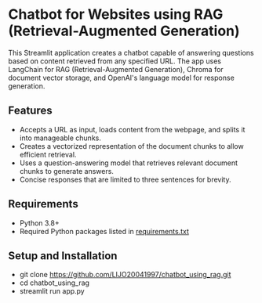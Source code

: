 # Chatbot for Websites using RAG (Retrieval-Augmented Generation)

This Streamlit application creates a chatbot capable of answering questions based on content retrieved from any specified URL. The app uses LangChain for RAG (Retrieval-Augmented Generation), Chroma for document vector storage, and OpenAI's language model for response generation.

## Features

- Accepts a URL as input, loads content from the webpage, and splits it into manageable chunks.
- Creates a vectorized representation of the document chunks to allow efficient retrieval.
- Uses a question-answering model that retrieves relevant document chunks to generate answers.
- Concise responses that are limited to three sentences for brevity.

## Requirements

- Python 3.8+
- Required Python packages listed in [requirements.txt](#requirements)

## Setup and Installation
- git clone https://github.com/LIJO20041997/chatbot_using_rag.git
- cd chatbot_using_rag
- streamlit run app.py
